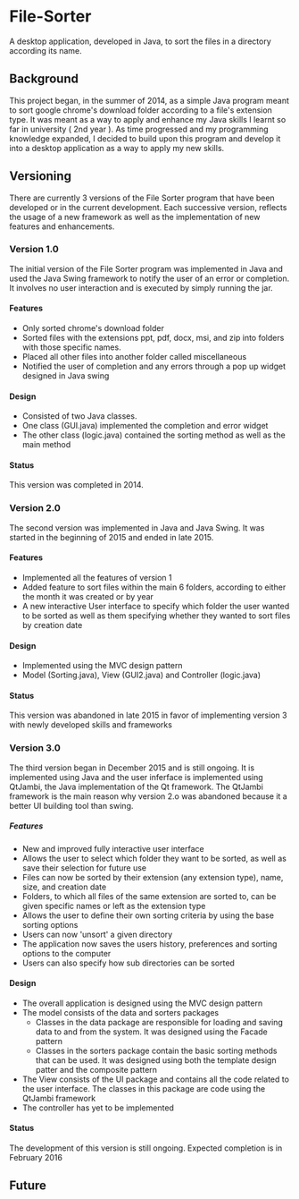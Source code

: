 # File-Sorter

  A desktop application, developed in Java, to sort the files in a directory according its name.

## Background

  This project began, in the summer of 2014, as a simple Java program meant to sort google chrome's download folder according to a file's extension type. It was meant as a way to apply and enhance my Java skills I learnt so far in university ( 2nd year ). As time progressed and my programming knowledge expanded, I decided to build upon this program and develop it into a desktop application as a way to apply my new skills. 


## Versioning

 There are currently 3 versions of the File Sorter program that have been developed or in the current development. Each successive version, reflects the usage of a new framework as well as the implementation of new features and enhancements. 


### Version 1.0
  The initial version of the File Sorter program was implemented in Java and used the Java Swing framework to notify the user of an error or completion. It involves no user interaction and is executed by simply running the jar.
  

#### Features
* Only sorted chrome's download folder
* Sorted files with the extensions ppt, pdf, docx, msi, and zip into folders with those specific names. 
* Placed all other files into another folder called miscellaneous
* Notified the user of completion and any errors through a pop up widget designed in Java swing


#### Design
* Consisted of two Java classes. 
* One class (GUI.java) implemented the completion and error widget
* The other class (logic.java) contained the sorting method as well as the main method


#### Status
  This version was completed in 2014.


### Version 2.0
  The second version was implemented in Java and Java Swing. It was started in the beginning of 2015 and ended in late 2015.
  

#### Features
* Implemented all the features of version 1
* Added feature to sort files within the main 6 folders, according to either the month it was created or by year
* A new interactive User interface to specify which folder the user wanted to be sorted as well as them specifying whether they wanted to sort files by creation date


#### Design
* Implemented using the MVC design pattern
* Model (Sorting.java),  View (GUI2.java) and Controller (logic.java)


#### Status
  This version was abandoned in late 2015 in favor of implementing version 3 with newly developed skills and frameworks


### Version 3.0
  The third version began in December 2015 and is still ongoing. It is implemented using Java and the user inferface is implemented using QtJambi, the Java implementation of the Qt framework. The QtJambi framework  is the main reason why version 2.o was abandoned because it a better UI building tool  than swing.
  

##### Features
* New and improved fully interactive user interface
* Allows the user to select which folder they want to be sorted, as well as save their selection for future use
* Files can now be sorted by their extension (any extension type), name, size, and creation date
* Folders, to which all files of the same extension are sorted to, can be given specific names or left as the extension type
* Allows the user to define their own sorting criteria by using the base sorting options
* Users can now 'unsort' a given directory
* The application now saves the users history, preferences and sorting options to the computer
* Users can also specify how sub directories can be sorted


#### Design
* The overall application is designed using the MVC design pattern
* The model consists of the data and sorters packages
  * Classes in the data package are responsible for loading and saving data to and from the system. It was designed using the Facade      pattern 
  * Classes in the sorters package contain the basic sorting methods that can be used. It was designed using both the template design patter and the composite pattern
*  The View consists of the UI package and contains all the code related to the user interface. The classes in this package are code using the QtJambi framework
* The controller has yet to be implemented


#### Status
  The development of this version is still ongoing. Expected completion is in February 2016


## Future
